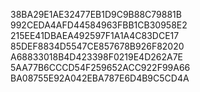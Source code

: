 38BA29E1AE32477EB1D9C9B88C79881B
992CEDA4AFD44584963FBB1CB30958E2
215EE41DBAEA492597F1A1A4C83DCE17
85DEF8834D5547CE857678B926F82020
A68833018B4D423398F0219E4D262A7E
5AA77B6CCCD54F259652ACC922F99A66
BA08755E92A042EBA787E6D4B9C5CD4A
